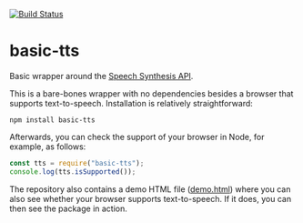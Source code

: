 [![Build Status](https://travis-ci.com/gfyoung/basic-tts.svg?branch=master)](https://travis-ci.com/gfyoung/basic-tts)

# basic-tts

Basic wrapper around the [Speech Synthesis API](https://developer.mozilla.org/en-US/docs/Web/API/SpeechSynthesis).

This is a bare-bones wrapper with no dependencies besides a browser that supports text-to-speech.
Installation is relatively straightforward:

~~~
npm install basic-tts
~~~

Afterwards, you can check the support of your browser in Node, for example, as follows:

```javascript
const tts = require("basic-tts");
console.log(tts.isSupported());
```

The repository also contains a demo HTML file ([demo.html](https://github.com/gfyoung/basic-tts/blob/master/demo.html)) where you can also
see whether your browser supports text-to-speech. If it does, you can then see
the package in action.
